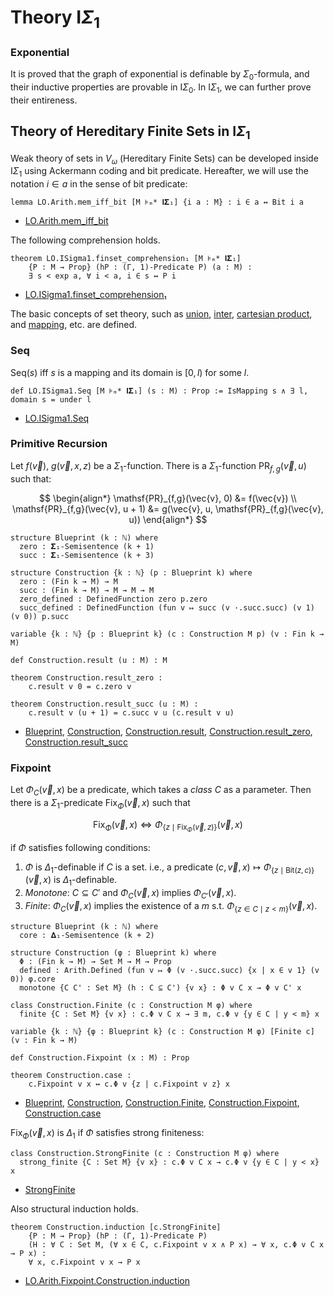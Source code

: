 # Theory $\mathsf{I}\Sigma_1$

### Exponential

It is proved that the graph of exponential is definable by $\Sigma_0$-formula,
and their inductive properties are provable in $\mathsf{I}\Sigma_0$.
In $\mathsf{I}\Sigma_1$, we can further prove their entireness.

## Theory of Hereditary Finite Sets in $\mathsf{I}\Sigma_1$

Weak theory of sets in $V_\omega$ (Hereditary Finite Sets) can be developed inside $\mathsf{I}\Sigma_1$ using Ackermann coding and bit predicate. Hereafter, we will use the notation $i \in a$ in the sense of bit predicate:

```lean
lemma LO.Arith.mem_iff_bit [M ⊧ₘ* 𝐈𝚺₁] {i a : M} : i ∈ a ↔ Bit i a
```

- [LO.Arith.mem_iff_bit](https://formalizedformallogic.github.io/Foundation/doc/Foundation/Arithmetization/ISigmaOne/Bit.html#LO.Arith.mem_iff_bit)

The following comprehension holds.

```lean
theorem LO.ISigma1.finset_comprehension₁ [M ⊧ₘ* 𝐈𝚺₁]
    {P : M → Prop} (hP : (Γ, 1)-Predicate P) (a : M) :
    ∃ s < exp a, ∀ i < a, i ∈ s ↔ P i
```

- [LO.ISigma1.finset_comprehension₁](https://formalizedformallogic.github.io/Foundation/doc/Foundation/FirstOrder/ISigma1/Bit.html#LO.ISigma1.finset_comprehension%E2%82%81)

The basic concepts of set theory, such as [union](https://formalizedformallogic.github.io/Foundation/doc/Foundation/FirstOrder/ISigma1/HFS/Basic.html#LO.ISigma1.union), [inter](https://formalizedformallogic.github.io/Foundation/doc/Foundation/FirstOrder/ISigma1/HFS/Basic.html#LO.ISigma1.inter),
[cartesian product](https://formalizedformallogic.github.io/Foundation/doc/Foundation/FirstOrder/ISigma1/HFS/Basic.html#LO.ISigma1.product),
and [mapping](https://formalizedformallogic.github.io/Foundation/doc/Foundation/FirstOrder/ISigma1/HFS/Basic.html#LO.ISigma1.IsMapping), etc. are defined.

### Seq

$\mathrm{Seq}(s)$ iff $s$ is a mapping and its domain is $[0, l)$ for some $l$.

```lean
def LO.ISigma1.Seq [M ⊧ₘ* 𝐈𝚺₁] (s : M) : Prop := IsMapping s ∧ ∃ l, domain s = under l
```

- [LO.ISigma1.Seq](https://formalizedformallogic.github.io/Foundation/doc/Foundation/FirstOrder/ISigma1/HFS/Seq.html#LO.ISigma1.Seq)

### Primitive Recursion

Let $f(\vec v)$, $g(\vec{v}, x, z)$ be a $\Sigma_1$-function.
There is a $\Sigma_1$-function $\mathsf{PR}_{f,g}(\vec{v}, u)$ such that:

$$
\begin{align*}
  \mathsf{PR}_{f,g}(\vec{v}, 0) &= f(\vec{v}) \\
  \mathsf{PR}_{f,g}(\vec{v}, u + 1) &= g(\vec{v}, u, \mathsf{PR}_{f,g}(\vec{v}, u))
\end{align*}
$$

```lean
structure Blueprint (k : ℕ) where
  zero : 𝚺₁-Semisentence (k + 1)
  succ : 𝚺₁-Semisentence (k + 3)

structure Construction {k : ℕ} (p : Blueprint k) where
  zero : (Fin k → M) → M
  succ : (Fin k → M) → M → M → M
  zero_defined : DefinedFunction zero p.zero
  succ_defined : DefinedFunction (fun v ↦ succ (v ·.succ.succ) (v 1) (v 0)) p.succ

variable {k : ℕ} {p : Blueprint k} (c : Construction M p) (v : Fin k → M)

def Construction.result (u : M) : M

theorem Construction.result_zero :
    c.result v 0 = c.zero v

theorem Construction.result_succ (u : M) :
    c.result v (u + 1) = c.succ v u (c.result v u)
```

- [Blueprint](https://formalizedformallogic.github.io/Foundation/doc/Foundation/FirstOrder/ISigma1/HFS/PRF.html#LO.ISigma1.PR.Blueprint), [Construction](https://formalizedformallogic.github.io/Foundation/doc/Foundation/FirstOrder/ISigma1/HFS/PRF.html#LO.ISigma1.PR.Construction), [Construction.result](https://formalizedformallogic.github.io/Foundation/doc/Foundation/FirstOrder/ISigma1/HFS/PRF.html#LO.ISigma1.PR.Construction.result), [Construction.result_zero](https://formalizedformallogic.github.io/Foundation/doc/Foundation/FirstOrder/ISigma1/HFS/PRF.html#LO.ISigma1.PR.Construction.result_zero), [Construction.result_succ](https://formalizedformallogic.github.io/Foundation/doc/Foundation/FirstOrder/ISigma1/HFS/PRF.html#LO.ISigma1.PR.Construction.result_succ)

### Fixpoint

Let $\Phi_C(\vec{v}, x)$ be a predicate, which takes a _class_ $C$ as a parameter.
Then there is a $\Sigma_1$-predicate $\mathsf{Fix}_{\Phi}(\vec{v}, x)$ such that

$$
  \mathsf{Fix}_\Phi(\vec{v}, x) \iff \Phi_{\{z \mid \mathsf{Fix}_\Phi(\vec{v}, z)\}} (\vec{v}, x)
$$

if $\Phi$ satisfies following conditions:

1.  $\Phi$ is $\Delta_1$-definable if $C$ is a set. i.e.,
    a predicate $(c, \vec{v}, x) \mapsto \Phi_{\{z \mid \mathrm{Bit}(z, c)\}}(\vec{v}, x)$ is $\Delta_1$-definable.
2.  _Monotone_: $C \subseteq C'$ and $\Phi_C(\vec{v}, x)$ implies $\Phi_{C'}(\vec{v}, x)$.
3.  _Finite_: $\Phi_C (\vec{v}, x)$ implies the existence of a $m$ s.t. $\Phi_{\{z \in C \mid z < m\}} (\vec{v}, x)$.

```lean
structure Blueprint (k : ℕ) where
  core : 𝚫₁-Semisentence (k + 2)

structure Construction (φ : Blueprint k) where
  Φ : (Fin k → M) → Set M → M → Prop
  defined : Arith.Defined (fun v ↦ Φ (v ·.succ.succ) {x | x ∈ v 1} (v 0)) φ.core
  monotone {C C' : Set M} (h : C ⊆ C') {v x} : Φ v C x → Φ v C' x

class Construction.Finite (c : Construction M φ) where
  finite {C : Set M} {v x} : c.Φ v C x → ∃ m, c.Φ v {y ∈ C | y < m} x

variable {k : ℕ} {φ : Blueprint k} (c : Construction M φ) [Finite c] (v : Fin k → M)

def Construction.Fixpoint (x : M) : Prop

theorem Construction.case :
    c.Fixpoint v x ↔ c.Φ v {z | c.Fixpoint v z} x
```

- [Blueprint](https://formalizedformallogic.github.io/Arithmetization/docs/Arithmetization/ISigmaOne/HFS/Fixpoint.html#LO.Arith.Fixpoint.Blueprint), [Construction](https://formalizedformallogic.github.io/Arithmetization/docs/Arithmetization/ISigmaOne/HFS/Fixpoint.html#LO.Arith.Fixpoint.Construction), [Construction.Finite](https://formalizedformallogic.github.io/Arithmetization/docs/Arithmetization/ISigmaOne/HFS/Fixpoint.html#LO.Arith.Fixpoint.Construction.Finite), [Construction.Fixpoint](https://formalizedformallogic.github.io/Arithmetization/docs/Arithmetization/ISigmaOne/HFS/Fixpoint.html#LO.Arith.Fixpoint.Construction.Fixpoint), [Construction.case](https://formalizedformallogic.github.io/Arithmetization/docs/Arithmetization/ISigmaOne/HFS/Fixpoint.html#LO.Arith.Fixpoint.Construction.case)

$\mathsf{Fix}_\Phi(\vec v, x)$ is $\Delta_1$ if $\Phi$ satisfies strong finiteness:

```lean
class Construction.StrongFinite (c : Construction M φ) where
  strong_finite {C : Set M} {v x} : c.Φ v C x → c.Φ v {y ∈ C | y < x} x
```

- [StrongFinite](https://formalizedformallogic.github.io/Arithmetization/docs/Arithmetization/ISigmaOne/HFS/Fixpoint.html#LO.Arith.Fixpoint.Construction.StrongFinite)

Also structural induction holds.

```lean
theorem Construction.induction [c.StrongFinite]
    {P : M → Prop} (hP : (Γ, 1)-Predicate P)
    (H : ∀ C : Set M, (∀ x ∈ C, c.Fixpoint v x ∧ P x) → ∀ x, c.Φ v C x → P x) :
    ∀ x, c.Fixpoint v x → P x
```

- [LO.Arith.Fixpoint.Construction.induction](https://formalizedformallogic.github.io/Arithmetization/docs/Arithmetization/ISigmaOne/HFS/Fixpoint.html#LO.Arith.Fixpoint.Construction.induction)
